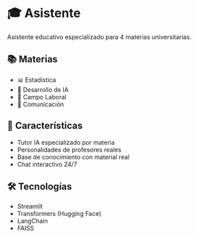# 🎓 Asistente 

Asistente educativo especializado para 4 materias universitarias.

## 📚 Materias

- 📊 Estadística 
- 🤖 Desarrollo de IA
- 💼 Campo Laboral
- 🎯 Comunicación

## 🚀 Características

- Tutor IA especializado por materia
- Personalidades de profesores reales
- Base de conocimiento con material real
- Chat interactivo 24/7

## 🛠 Tecnologías

- Streamlit
- Transformers (Hugging Face)
- LangChain
- FAISS